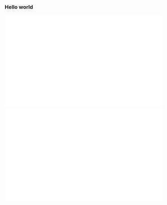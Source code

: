 ### Hello world

![](https://github.com/cnhuz/github-stats/blob/master/generated/overview.svg#gh-dark-mode-only)
![](https://github.com/cnhuz/github-stats/blob/master/generated/languages.svg#gh-dark-mode-only)
<!--
**cnhuz/cnhuz** is a ✨ _special_ ✨ repository because its `README.md` (this file) appears on your GitHub profile.

Here are some ideas to get you started:

- 🔭 I’m currently working on ...
- 🌱 I’m currently learning ...
- 👯 I’m looking to collaborate on ...
- 🤔 I’m looking for help with ...
- 💬 Ask me about ...
- 📫 How to reach me: ...
- 😄 Pronouns: ...
- ⚡ Fun fact: ...
-->
